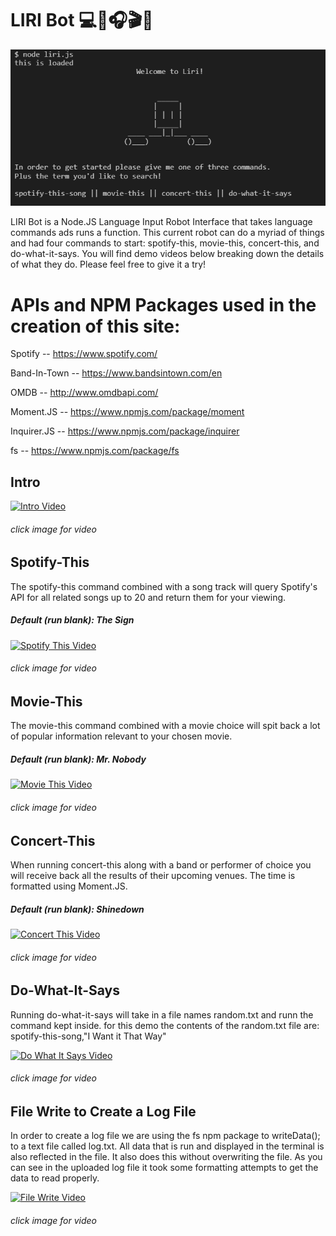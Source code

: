 # LIRI Bot :computer::microphone::headphones::clapper::floppy_disk:
![LIRI_Bot Pic](liribot.PNG)

LIRI Bot is a Node.JS Language Input Robot Interface that takes language commands ads runs a function. This current robot can do a myriad of things and had four commands to start: spotify-this, movie-this, concert-this, and do-what-it-says. You will find demo videos below breaking down the details of what they do. Please feel free to give it a try!


# APIs and NPM Packages used in the creation of this site:

Spotify -- https://www.spotify.com/

Band-In-Town -- https://www.bandsintown.com/en

OMDB -- http://www.omdbapi.com/

Moment.JS -- https://www.npmjs.com/package/moment

Inquirer.JS -- https://www.npmjs.com/package/inquirer

fs -- https://www.npmjs.com/package/fs


## Intro 

[![Intro Video](http://img.youtube.com/vi/YgwV22wvXxY/0.jpg)](http://www.youtube.com/watch?v=YgwV22wvXxY)
###### click image for video


## Spotify-This
The spotify-this command combined with a song track will query Spotify's API for all related songs up to 20 and return them for your viewing.

##### <i>Default (run blank): The Sign </i>

[![Spotify This Video](http://img.youtube.com/vi/z4pn09KQCRI/0.jpg)](http://www.youtube.com/watch?v=z4pn09KQCRI)
###### click image for video


## Movie-This

The movie-this command combined with a movie choice will spit back a lot of popular information relevant to your chosen movie.

##### <i>Default (run blank): Mr. Nobody</i>

[![Movie This Video](http://img.youtube.com/vi/U8Zh1yWwQ70/0.jpg)](http://www.youtube.com/watch?v=U8Zh1yWwQ70)
###### click image for video


## Concert-This

When running concert-this along with a band or performer of choice you will receive back all the results of their upcoming venues. The time is formatted using Moment.JS.

##### <i>Default (run blank): Shinedown</i>

[![Concert This Video](http://img.youtube.com/vi/bn7m2P4zm1o/0.jpg)](http://www.youtube.com/watch?v=bn7m2P4zm1o)
###### click image for video


## Do-What-It-Says

Running do-what-it-says will take in a file names random.txt and runn the command kept inside. for this demo the contents of the random.txt file are: spotify-this-song,"I Want it That Way"

[![Do What It Says Video](http://img.youtube.com/vi/pSDE4_URXXs/0.jpg)](http://www.youtube.com/watch?v=pSDE4_URXXs)
###### click image for video


## File Write to Create a Log File

In order to create a log file we are using the fs npm package to writeData(); to a text file called log.txt. All data that is run and displayed in the terminal is also reflected in the file. It also does this without overwriting the file. As you can see in the uploaded log file it took some formatting attempts to get the data to read properly.

[![File Write Video](http://img.youtube.com/vi/4NqoqDAivEo/0.jpg)](http://www.youtube.com/watch?v=4NqoqDAivEo)
###### click image for video
